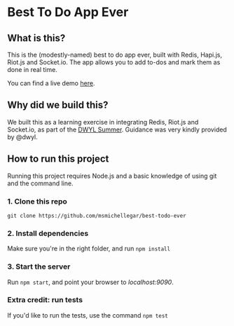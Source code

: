 # Best To Do App Ever

## What is this?

This is the (modestly-named) best to do app ever, built with Redis, Hapi.js, Riot.js and Socket.io. The app allows you to add to-dos and mark them as done in real time.

You can find a live demo [here](http://besttodo.herokuapp.com).

## Why did we build this?

We built this as a learning exercise in integrating Redis, Riot.js and Socket.io, as part of the [DWYL Summer](https://github.com/dwyl/summer-2015). Guidance was very kindly provided by @dwyl.

## How to run this project

Running this project requires Node.js and a basic knowledge of using git and the command line.

### 1. Clone this repo

``` git clone https://github.com/msmichellegar/best-todo-ever ```

### 2. Install dependencies

Make sure you're in the right folder, and run ```npm install```

### 3. Start the server

Run ```npm start```, and point your browser to *localhost:9090*.

### Extra credit: run tests

If you'd like to run the tests, use the command ```npm test```
